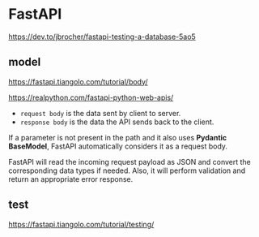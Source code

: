# FastAPI
https://dev.to/jbrocher/fastapi-testing-a-database-5ao5

## model
https://fastapi.tiangolo.com/tutorial/body/

https://realpython.com/fastapi-python-web-apis/

- `request body` is the data sent by client to server. 
- `response body` is the data the API sends back to the client.

If a parameter is not present in the path and it also uses **Pydantic BaseModel**, FastAPI automatically considers it as a request body. 

FastAPI will read the incoming request payload as JSON and convert the corresponding data types if needed. Also, it will perform validation and return an appropriate error response.

## test
https://fastapi.tiangolo.com/tutorial/testing/
